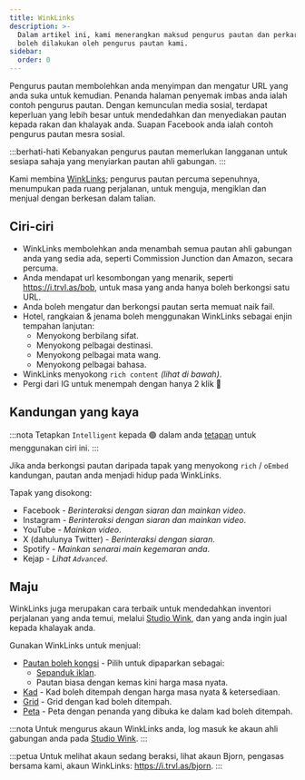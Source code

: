```yaml
---
title: WinkLinks
description: >-
  Dalam artikel ini, kami menerangkan maksud pengurus pautan dan perkara yang
  boleh dilakukan oleh pengurus pautan kami.
sidebar:
  order: 0
---
```

Pengurus pautan membolehkan anda menyimpan dan mengatur URL yang anda suka untuk kemudian. Penanda halaman penyemak imbas anda ialah contoh pengurus pautan. Dengan kemunculan media sosial, terdapat keperluan yang lebih besar untuk mendedahkan dan menyediakan pautan kepada rakan dan khalayak anda. Suapan Facebook anda ialah contoh pengurus pautan mesra sosial.

:::berhati-hati
Kebanyakan pengurus pautan memerlukan langganan untuk sesiapa sahaja yang menyiarkan pautan ahli gabungan.
:::

Kami membina [WinkLinks](https://i.trvl.as/); pengurus pautan percuma sepenuhnya, menumpukan pada ruang perjalanan, untuk menguja, mengiklan dan menjual dengan berkesan dalam talian.

## Ciri-ciri

* WinkLinks membolehkan anda menambah semua pautan ahli gabungan anda yang sedia ada, seperti Commission Junction dan Amazon, secara percuma.
* Anda mendapat url kesombongan yang menarik, seperti <https://i.trvl.as/bob>, untuk masa yang anda hanya boleh berkongsi satu URL.
* Anda boleh mengatur dan berkongsi pautan serta memuat naik fail.
* Hotel, rangkaian & jenama boleh menggunakan WinkLinks sebagai enjin tempahan lanjutan:
  * Menyokong berbilang sifat.
  * Menyokong pelbagai destinasi.
  * Menyokong pelbagai mata wang.
  * Menyokong pelbagai bahasa.
* WinkLinks menyokong `rich content` *(lihat di bawah)*.
* Pergi dari IG untuk menempah dengan hanya 2 klik 🚀

## Kandungan yang kaya

:::nota
Tetapkan `Intelligent` kepada 🟢 dalam anda [tetapan](/link-manager/settings) untuk menggunakan ciri ini.
:::

Jika anda berkongsi pautan daripada tapak yang menyokong `rich` / `oEmbed` kandungan, pautan anda menjadi hidup pada WinkLinks.

Tapak yang disokong:

* Facebook - *Berinteraksi dengan siaran dan mainkan video*.
* Instagram - *Berinteraksi dengan siaran dan mainkan video*.
* YouTube - *Mainkan video*.
* X (dahulunya Twitter) - *Berinteraksi dengan siaran*.
* Spotify - *Mainkan senarai main kegemaran anda*.
* Kejap - *Lihat `Advanced`*.

## Maju

WinkLinks juga merupakan cara terbaik untuk mendedahkan inventori perjalanan yang anda temui, melalui [Studio Wink](https://studio.wink.travel), dan yang anda ingin jual kepada khalayak anda.

Gunakan WinkLinks untuk menjual:

* [Pautan boleh kongsi](/studio/shareable-links) - Pilih untuk dipaparkan sebagai:
  * [Sepanduk iklan](/developers/web-components/#content-loader).
  * Pautan biasa dengan kemas kini harga masa nyata.
* [Kad](/studio/cards) - Kad boleh ditempah dengan harga masa nyata & ketersediaan.
* [Grid](/studio/grids) - Grid dengan kad boleh ditempah.
* [Peta](/studio/maps) - Peta dengan penanda yang dibuka ke dalam kad boleh ditempah.

:::nota
Untuk mengurus akaun WinkLinks anda, log masuk ke akaun ahli gabungan anda pada [Studio Wink](https://studio.wink.travel).
:::

:::petua
Untuk melihat akaun sedang beraksi, lihat akaun Bjorn, pengasas bersama kami, akaun WinkLinks: <https://i.trvl.as/bjorn>.
:::

